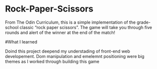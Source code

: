 # Rock-Paper-Scissors

From The Odin Curriculum, this is a simple implementation of the grade-school classic “rock paper scissors”. The game will take you through five rounds and alert of the winner at the end of the match! 

#What I learned

Doind this project deepend my understading of front-end web developement. Dom manipulation and emelemnt positioning were big themes as I worked through building this game
